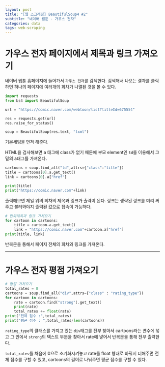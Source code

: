 ```yaml
---
layout: post
title: "[웹 스크래핑] BeautifulSoup4 #2"
subtitle: "네이버 웹툰 - 가우스 전자"
categories: data
tags: web-scraping
---
```


# 가우스 전자 페이지에서 제목과 링크 가져오기

네이버 웹툰 홈페이지에 들어가서 `가우스 전자`를 검색한다. 검색해서 나오는 결과를 클릭하면 하나의 페이지에 여러개의 회차가 나열된 것을 볼 수 있다.

```py
import requests
from bs4 import BeautifulSoup

url = "https://comic.naver.com/webtoon/list?titleId=675554"

res = requests.get(url)
res.raise_for_status()

soup = BeautifulSoup(res.text, "lxml")
```

기본세팅을 먼저 해준다.

HTML을 검사해보면 a 태그에 class가 없기 때문에 부모 element인 `td`를 이용해서 그 밑의 a태그를 가져온다.

```py
cartoons = soup.find_all("td",attrs={"class":"title"})
title = cartoons[0].a.get_text()
link = cartoons[0].a["href"]

print(title)
print("https://comic.naver.com"+link)
```

출력해보면 제일 위의 회차의 제목과 링크가 출력이 된다. 링크는 생략된 링크를 미리 써주고 불러와야지 출력된 값으로 접속이 가능하다.

```py
# 만화제목과 링크 가져오기
for cartoon in cartoons:
    title = cartoon.a.get_text()
    link = "https://comic.naver.com"+cartoon.a["href"]
print(title, link)
```

반복문을 통해서 페이지 전체의 회차와 링크를 가져온다.

---

# 가우스 전자 평점 가져오기

```py
# 평점 가져오기
total_rates = 0
cartoons = soup.find_all("div",attrs={"class" : "rating_type"})
for cartoon in cartoons:
    rate = cartoon.find("strong").get_text()
    print(rate)
    total_rates += float(rate)
print("전체 점수 :",total_rates)
print("평균 점수 : ",total_rates/len(cartoons))
```

`rating_type`의 클래스를 가지고 있는 `div`태그를 전부 찾아서 cartoons라는 변수에 넣고 그 안에서 `strong`의 텍스트 부분을 찾아서 rate에 넣어서 반복문을 통해 전부 출력한다.

`total_rates`를 처음에 0으로 초기화시켜놓고 rate를 float 형태로 바꿔서 더해주면 전체 점수를 구할 수 있고, cartoons의 길이로 나눠주면 평균 점수를 구할 수 있다.

